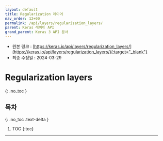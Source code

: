 ```yaml
---
layout: default
title: Regularization 레이어
nav_order: 12+00
permalink: /api/layers/regularization_layers/
parent: Keras 레이어 API
grand_parent: Keras 3 API 문서
---
```


* 원본 링크 : [https://keras.io/api/layers/regularization_layers/](https://keras.io/api/layers/regularization_layers/){:target="_blank"}
* 최종 수정일 : 2024-03-29

# Regularization layers
{: .no_toc }

## 목차
{: .no_toc .text-delta }

1. TOC
{:toc}

---
